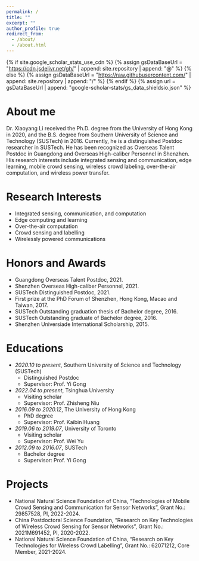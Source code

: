 ```yaml
---
permalink: /
title: ""
excerpt: ""
author_profile: true
redirect_from: 
  - /about/
  - /about.html
---
```


{% if site.google_scholar_stats_use_cdn %}
{% assign gsDataBaseUrl = "https://cdn.jsdelivr.net/gh/" | append: site.repository | append: "@" %}
{% else %}
{% assign gsDataBaseUrl = "https://raw.githubusercontent.com/" | append: site.repository | append: "/" %}
{% endif %}
{% assign url = gsDataBaseUrl | append: "google-scholar-stats/gs_data_shieldsio.json" %}

<span class='anchor' id='about-me'></span>

# About me
Dr. Xiaoyang Li received the Ph.D. degree from the University of Hong Kong in 2020, and the B.S. degree from Southern University of Science and Technology (SUSTech) in 2016. Currently, he is a distinguished Postdoc researcher in SUSTech. He has been recognized as Overseas Talent Postdoc in Guangdong and Overseas High-caliber Personnel in Shenzhen. His research interests include integrated sensing and communication, edge learning, mobile crowd sensing, wireless crowd labeling, over-the-air computation, and wireless power transfer.
<!-- 这一行是总citations的数据 -->
<!-- <a href='https://scholar.google.com/citations?user=MyorWTwAAAAJ'><img src="https://img.shields.io/endpoint?url={{ url | url_encode }}&logo=Google%20Scholar&labelColor=f6f6f6&color=9cf&style=flat&label=citations"></a> -->

# Research Interests
- Integrated sensing, communication, and computation
- Edge computing and learning
- Over-the-air computation
- Crowd sensing and labelling
- Wirelessly powered communications


# Honors and Awards
- Guangdong Overseas Talent Postdoc, 2021.
- Shenzhen Overseas High-caliber Personnel, 2021.
- SUSTech Distinguished Postdoc, 2021.
- First prize at the PhD Forum of Shenzhen, Hong Kong, Macao and Taiwan, 2017.
- SUSTech Outstanding graduation thesis of Bachelor degree, 2016.
- SUSTech Outstanding graduate of Bachelor degree, 2016.
- Shenzhen Universiade International Scholarship, 2015.

# Educations
- *2020.10 to present*, Southern University of Science and Technology (SUSTech)
  - Distinguished Postdoc
  - Supervisor: Prof. Yi Gong
- *2022.04 to present*, Tsinghua University
  - Visiting scholar
  - Supervisor: Prof. Zhisheng Niu
- *2016.09 to 2020.12*, The University of Hong Kong
  - PhD degree
  - Supervisor: Prof. Kaibin Huang
- *2019.06 to 2019.07*, University of Toronto
  - Visiting scholar
  - Supervisor: Prof. Wei Yu
- *2012.09 to 2016.07*, SUSTech
  - Bachelor degree
  - Supervisor: Prof. Yi Gong


# Projects
- National Natural Science Foundation of China, “Technologies of Mobile Crowd Sensing and Communication for Sensor Networks”, Grant No.: 29857528, PI, 2022-2024.
- China Postdoctoral Science Foundation, “Research on Key Technologies of Wireless Crowd Sensing for Sensor Networks”, Grant No.: 2021M691452, PI, 2020-2022.
- National Natural Science Foundation of China, “Research on Key Technologies for Wireless Crowd Labelling”, Grant No.: 62071212, Core Member, 2021-2024.
